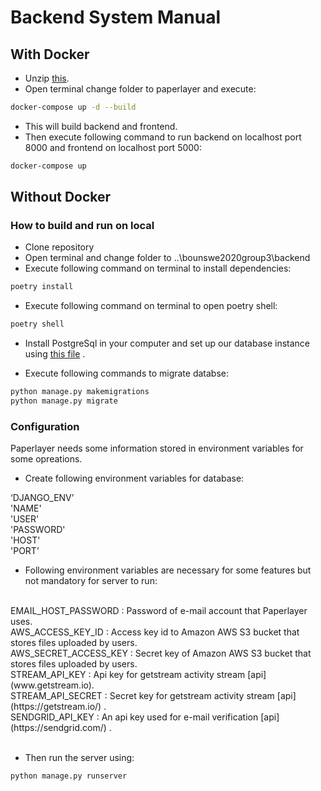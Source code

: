 # Backend System Manual
## With Docker
- Unzip [this](https://github.com/bounswe/bounswe2020group3/blob/master/deliverables/paperlayer.zip). <br/>
- Open terminal change folder to paperlayer and execute: <br/>

```bash
docker-compose up -d --build
```

- This will build backend and frontend. <br/>
- Then execute following command to run backend on localhost port 8000 and frontend on localhost port 5000: <br/>

```bash
docker-compose up
```
## Without Docker
### How to build and run on local
- Clone repository <br/>
- Open terminal and change folder to ..\bounswe2020group3\backend <br/>
- Execute following command on terminal to install dependencies: <br/>
```bash
poetry install
```
- Execute following command on terminal to open poetry shell: <br/>

```bash
poetry shell
```
- Install PostgreSql in your computer and set up our database instance using [this file](https://github.com/bounswe/bounswe2020group3/blob/master/backend/db-dumps/paperlayerdb.sql) . <br/>

- Execute following commands to migrate databse: <br/>
```bash
python manage.py makemigrations
python manage.py migrate
```

### Configuration
Paperlayer needs  some information stored in environment variables for some opreations.   <br/>
- Create following environment variables for database: <br/>

‘DJANGO_ENV’ <br/>
'NAME' <br/>
'USER' <br/>
'PASSWORD' <br/>
'HOST' <br/>
'PORT’ <br/>

- Following environment variables are necessary for some features but not mandatory for server to run: <br/>
<br/>
EMAIL_HOST_PASSWORD : Password of e-mail account that Paperlayer uses. <br/>
AWS_ACCESS_KEY_ID : Access key id to Amazon AWS S3 bucket that stores files uploaded by users. <br/>
AWS_SECRET_ACCESS_KEY : Secret key of Amazon AWS S3 bucket that stores files uploaded by users. <br/>
STREAM_API_KEY :  Api key for getstream activity stream [api](www.getstream.io). <br/>
STREAM_API_SECRET : Secret key for getstream activity stream [api](https://getstream.io/) .  <br/>
SENDGRID_API_KEY : An api key used for e-mail verification [api](https://sendgrid.com/) .  <br/>
<br/>

- Then run the server using: <br/>

```bash
python manage.py runserver
```

